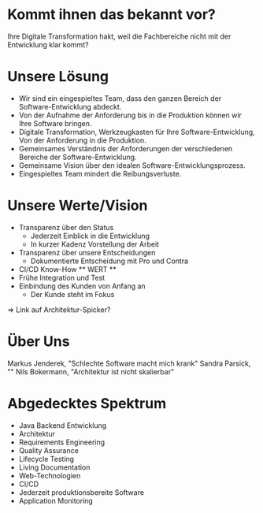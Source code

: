 # Kommt ihnen das bekannt vor?

Ihre Digitale Transformation hakt, weil die Fachbereiche nicht mit der Entwicklung klar kommt?


# Unsere Lösung

* Wir sind ein eingespieltes Team, dass den ganzen Bereich der Software-Entwicklung abdeckt.
* Von der Aufnahme der Anforderung bis in die Produktion können wir Ihre Software bringen.
* Digitale Transformation, Werkzeugkasten für Ihre Software-Entwicklung, Von der Anforderung in die Produktion.
* Gemeinsames Verständnis der Anforderungen der verschiedenen Bereiche der Software-Entwicklung.
* Gemeinsame Vision über den idealen Software-Entwicklungsprozess.
* Eingespieltes Team mindert die Reibungsverluste.

# Unsere Werte/Vision

* Transparenz über den Status
  - Jederzeit Einblick in die Entwicklung
  - In kurzer Kadenz Vorstellung der Arbeit
* Transparenz über unsere Entscheidungen
  - Dokumentierte Entscheidung mit Pro und Contra
* CI/CD Know-How ** WERT **
* Frühe Integration und Test
* Einbindung des Kunden von Anfang an
  - Der Kunde steht im Fokus


=> Link auf Architektur-Spicker?

# Über Uns

Markus Jenderek, "Schlechte Software macht mich krank"
Sandra Parsick, ""
Nils Bokermann, "Architektur ist nicht skalierbar"

# Abgedecktes Spektrum

* Java Backend Entwicklung
* Architektur
* Requirements Engineering
* Quality Assurance
* Lifecycle Testing
* Living Documentation
* Web-Technologien
* CI/CD
* Jederzeit produktionsbereite Software
* Application Monitoring
